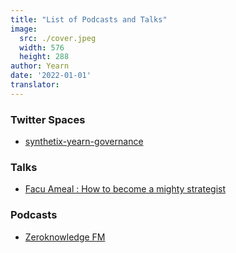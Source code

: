 ```yaml
---
title: "List of Podcasts and Talks"
image:
  src: ./cover.jpeg
  width: 576
  height: 288
author: Yearn
date: '2022-01-01'
translator:
---
```


### Twitter Spaces
- [synthetix-yearn-governance](https://www.spreaker.com/user/14928562/synthetix-yearn-governance)

### Talks
- [Facu Ameal : How to become a mighty strategist](https://www.youtube.com/watch?v=NVR3teJw0Y0)

### Podcasts
- [Zeroknowledge FM](https://www.zeroknowledge.fm/192)